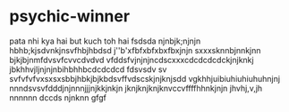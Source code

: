  # psychic-winner
pata nhi kya hai but kuch toh hai
fsdsda
njnbjk;njnjn
 hbhb;kjsdvnkjnsvfhbjhbdsd
 j''b'xfbfxbfxbxfbxjnjn
 sxxxsknnbjnnkjnn
 bjkjbjnmfdvsvfcvvcdvdvd
  vfddsfvjnjnjncdscxxxcdcdcdcdckjnjknkj
 jbkhhvjljnjnjnbihbhhbcdcdcdcd
 fdsvsdv sv svfvfvfvxsxsxsbbjhbkjbjkbdsvffvdscskjnjknjsdd
vgkhhjuibiuhiuhiuhuhnjnj
nnndsvsvfdddjnjnnnjjjnjkkjnkjn
jknjknjknjknvccvffffhhnkjnjn
jhvhj,v,jh
nnnnnn
dccds
njnknn
gfgf
